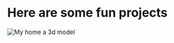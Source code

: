 # Here are some fun projects

![My home a 3d model](https://github.com/HenryVage/School/blob/master/Hobby/heim.gif)
